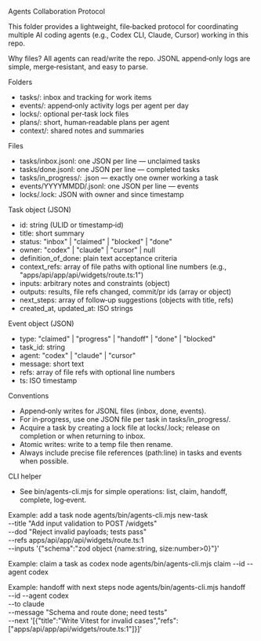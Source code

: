 Agents Collaboration Protocol

This folder provides a lightweight, file‑backed protocol for coordinating multiple AI coding agents (e.g., Codex CLI, Claude, Cursor) working in this repo.

Why files? All agents can read/write the repo. JSONL append‑only logs are simple, merge‑resistant, and easy to parse.

Folders
- tasks/: inbox and tracking for work items
- events/: append‑only activity logs per agent per day
- locks/: optional per‑task lock files
- plans/: short, human‑readable plans per agent
- context/: shared notes and summaries

Files
- tasks/inbox.jsonl: one JSON per line — unclaimed tasks
- tasks/done.jsonl: one JSON per line — completed tasks
- tasks/in_progress/: <id>.json — exactly one owner working a task
- events/YYYYMMDD/<agent>.jsonl: one JSON per line — events
- locks/<task-id>.lock: JSON with owner and since timestamp

Task object (JSON)
- id: string (ULID or timestamp‑id)
- title: short summary
- status: "inbox" | "claimed" | "blocked" | "done"
- owner: "codex" | "claude" | "cursor" | null
- definition_of_done: plain text acceptance criteria
- context_refs: array of file paths with optional line numbers (e.g., "apps/api/app/api/widgets/route.ts:1")
- inputs: arbitrary notes and constraints (object)
- outputs: results, file refs changed, commit/pr ids (array or object)
- next_steps: array of follow‑up suggestions (objects with title, refs)
- created_at, updated_at: ISO strings

Event object (JSON)
- type: "claimed" | "progress" | "handoff" | "done" | "blocked"
- task_id: string
- agent: "codex" | "claude" | "cursor"
- message: short text
- refs: array of file refs with optional line numbers
- ts: ISO timestamp

Conventions
- Append‑only writes for JSONL files (inbox, done, events).
- For in‑progress, use one JSON file per task in tasks/in_progress/.
- Acquire a task by creating a lock file at locks/<id>.lock; release on completion or when returning to inbox.
- Atomic writes: write to a temp file then rename.
- Always include precise file references (path:line) in tasks and events when possible.

CLI helper
- See bin/agents-cli.mjs for simple operations: list, claim, handoff, complete, log‑event.

Example: add a task
  node agents/bin/agents-cli.mjs new-task \
    --title "Add input validation to POST /widgets" \
    --dod "Reject invalid payloads; tests pass" \
    --refs apps/api/app/api/widgets/route.ts:1 \
    --inputs '{"schema":"zod object {name:string, size:number>0}"}'

Example: claim a task as codex
  node agents/bin/agents-cli.mjs claim --id <task-id> --agent codex

Example: handoff with next steps
  node agents/bin/agents-cli.mjs handoff \
    --id <task-id> --agent codex \
    --to claude \
    --message "Schema and route done; need tests" \
    --next '[{"title":"Write Vitest for invalid cases","refs":["apps/api/app/api/widgets/route.ts:1"]}]'

